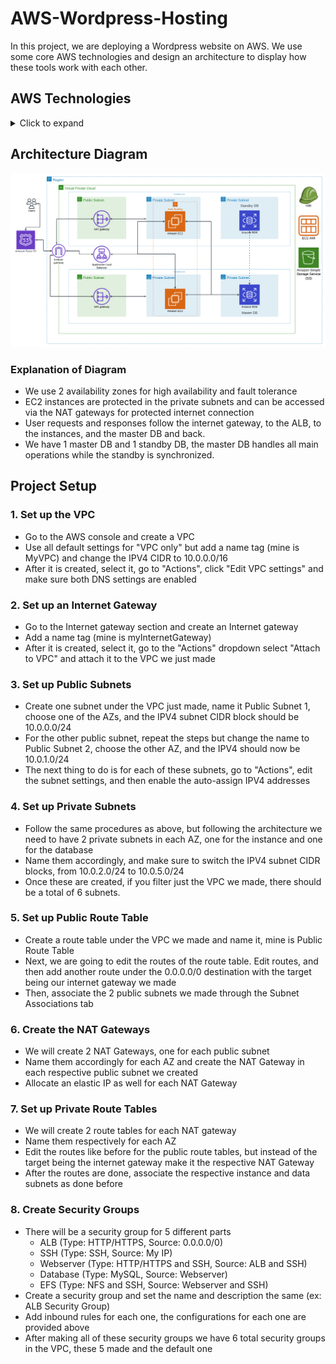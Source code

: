 # AWS-Wordpress-Hosting

In this project, we are deploying a Wordpress website on AWS. We use some core AWS technologies and design an architecture to display how these tools work with each other.

## AWS Technologies
<details>
  <summary>Click to expand</summary>

##
  
  - VPC 
  - EC2 
  - RDS Database
  - Internet Gateway
  - Amazon Route 53
  - NAT Gateway
  - Application Load Balancer
  - Auto Scaling Group
  - S3 Bucket
  - IAM

</details>

## Architecture Diagram

![Architecture](./Architecture_Diagram.png)

### Explanation of Diagram
- We use 2 availability zones for high availability and fault tolerance
- EC2 instances are protected in the private subnets and can be accessed via the NAT gateways for protected internet connection
- User requests and responses follow the internet gateway, to the ALB, to the instances, and the master DB and back.
- We have 1 master DB and 1 standby DB, the master DB handles all main operations while the standby is synchronized.

## Project Setup
### 1. Set up the VPC
  - Go to the AWS console and create a VPC
  - Use all default settings for "VPC only" but add a name tag (mine is MyVPC) and change the IPV4 CIDR to 10.0.0.0/16
  - After it is created, select it, go to "Actions", click "Edit VPC settings" and make sure both DNS settings are enabled
### 2. Set up an Internet Gateway
  - Go to the Internet gateway section and create an Internet gateway
  - Add a name tag (mine is myInternetGateway)
  - After it is created, select it, go to the "Actions" dropdown select "Attach to VPC" and attach it to the VPC we just made
### 3. Set up Public Subnets
  - Create one subnet under the VPC just made, name it Public Subnet 1, choose one of the AZs, and the IPV4 subnet CIDR block should be 10.0.0.0/24
  - For the other public subnet, repeat the steps but change the name to Public Subnet 2, choose the other AZ, and the IPV4 should now be 10.0.1.0/24
  - The next thing to do is for each of these subnets, go to "Actions", edit the subnet settings, and then enable the auto-assign IPV4 addresses
### 4. Set up Private Subnets
  - Follow the same procedures as above, but following the architecture we need to have 2 private subnets in each AZ, one for the instance and one for the database
  - Name them accordingly, and make sure to switch the IPV4 subnet CIDR blocks, from 10.0.2.0/24 to 10.0.5.0/24
  - Once these are created, if you filter just the VPC we made, there should be a total of 6 subnets.
### 5. Set up Public Route Table
  - Create a route table under the VPC we made and name it, mine is Public Route Table
  - Next, we are going to edit the routes of the route table. Edit routes, and then add another route under the 0.0.0.0/0 destination with the target being our internet gateway we made
  - Then, associate the 2 public subnets we made through the Subnet Associations tab
### 6. Create the NAT Gateways
  - We will create 2 NAT Gateways, one for each public subnet
  - Name them accordingly for each AZ and create the NAT Gateway in each respective public subnet we created
  - Allocate an elastic IP as well for each NAT Gateway
### 7. Set up Private Route Tables
  - We will create 2 route tables for each NAT gateway
  - Name them respectively for each AZ
  - Edit the routes like before for the public route tables, but instead of the target being the internet gateway make it the respective NAT Gateway
  - After the routes are done, associate the respective instance and data subnets as done before
### 8. Create Security Groups
  - There will be a security group for 5 different parts
    - ALB (Type: HTTP/HTTPS, Source: 0.0.0.0/0)
    - SSH (Type: SSH, Source: My IP)
    - Webserver (Type: HTTP/HTTPS and SSH, Source: ALB and SSH)
    - Database (Type: MySQL, Source: Webserver)
    - EFS (Type: NFS and SSH, Source: Webserver and SSH)
  - Create a security group and set the name and description the same (ex: ALB Security Group)
  - Add inbound rules for each one, the configurations for each one are provided above
  - After making all of these security groups we have 6 total security groups in the VPC, these 5 made and the default one
